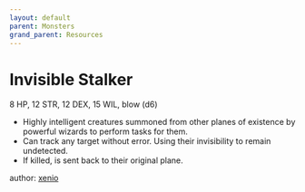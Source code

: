 ```yaml
---
layout: default
parent: Monsters
grand_parent: Resources
---
```

# Invisible Stalker
8 HP, 12 STR, 12 DEX, 15 WIL, blow (d6)
- Highly intelligent creatures summoned from other planes of existence by powerful wizards to perform tasks for them.
- Can track any target without error. Using their invisibility to remain undetected.
- If killed, is sent back to their original plane.

author: [xenio](https://xenioinabottle.blogspot.com)
